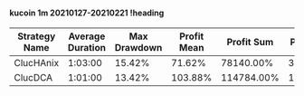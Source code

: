 #### kucoin 1m 20210127-20210221 !heading
| Strategy Name | Average Duration | Max Drawdown | Profit Mean | Profit Sum | Profit Total | Trade Count | Win Rate |
| ------------- | ---------------- | ------------ | ----------- | ---------- | ------------ | ----------- | -------- |
| ClucHAnix     | 1:03:00          | 15.42%       | 71.62%      | 78140.00%  | 35162.00%    | 1091        | 70.39%   |
| ClucDCA       | 1:01:00          | 13.42%       | 103.88%     | 114784.00% | 14494.00%    | 1105        | 72.40%   |